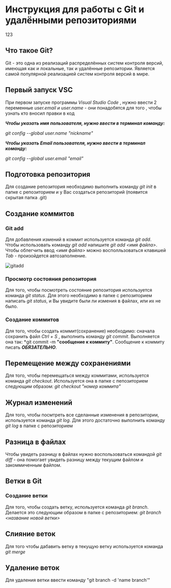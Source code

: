 # Инструкция для работы с Git и удалёнными репозиториями
123
## Что такое Git?
Git - это одна из реализаций распределённых систем контроля версий, имеющая как и локальные, так и удалённые репозитории. Является самой популярной реализацией систем контроля версий в мире.

## Первый запуск VSC 
При первом запуске программы *Visual Studio Code* , нужно ввести 2 переменные *user.email и user.name* - они понадобятся для того , чтобы узнать кто вносил правки в код

***Чтобы указать имя пользователя, нужно ввести в терминал команду:***

_git config --global user.name "nickname"_

***Чтобы указать Email пользователя, нужно ввести в терминал команду:***

_git config --global user.email "email"_

## Подготовка репозитория
Для создание репозитория необходимо выполнить команду *git init*  в папке с репозиторием и у Вас создаться репозиторий (появится скрытая папка .git)


## Создание коммитов

### Git add
Для добавления измений в коммит используется команда *git add*. Чтобы использовать команду *git add* напишите *git add <имя файла>*. Чтобы облегчить ввод *<имя файла>* можно восполльзоваться
 клавишей *Tab* - произойдется автозаполнение.

 ![gitadd](/gitadd.png)

### Просмотр состояния репозитория
Для того, чтобы посмотреть состояние репозитория используется команда *git status*. Для этого необходимо в папке с репозиторием написать *git status*, и Вы увидите были ли измения в файлах, или их не было.

### Создание коммитов
Для того, чтобы создать коммит(сохранение) необходимо: cначала сохранить файл *Ctrl + S* , выполнить команду *git commit*. Выполняется она так: *git commit -m **"сообщение к коммиту"**.  Cообщение к коммиту писать ***ОБЯЗАТЕЛЬНО***.

## Перемещение между сохранениями
Для того, чтобы перемещаться между коммитами, используется команда *git checkout*. Используется она в папке с пепозиторием следующим образом: *git checkout "номер коммита"*

## Журнал изменений
Для того, чтобы посмтреть все сделанные изменения в репозитории, используется команда *git log*. Для этого достаточно выполнить команду *git log* в папке с репозиторием

## Разница в файлах
Чтобы увидеть разницу в файлах нужно воспользоваться командой *git diff* - она помогает увидеть разницу между текущим файлом и закоммиченным файлом.

## Ветки в Git

### Создание ветки

Для того, чтобы создать ветку, используется команда *git branch*. Делается это следующим образом в папке с репозиторием: *git branch <название новой ветки>*

## Слияние веток

Для того чтобы дабавить ветку в текущую ветку используется команда *git merge <name branch>*

## Удаление веток
Для удаления ветки ввести команду "git branch -d 'name branch'"
